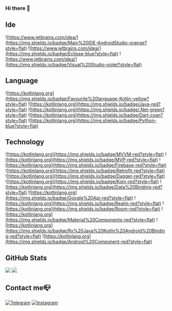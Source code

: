 ### Hi there 👋

## Ide 

![https://www.jetbrains.com/idea/](https://img.shields.io/badge/Main%20IDE-AndroidStudio-orange?style=flat)
![https://www.jetbrains.com/idea/](https://img.shields.io/badge/Eclipse-blue?style=flat)
![https://www.jetbrains.com/idea/](https://img.shields.io/badge/Visual%20Studio-violet?style=flat)

## Language

![https://kotlinlang.org](https://img.shields.io/badge/Favourite%20language-Kotlin-yellow?style=flat)
![https://kotlinlang.org](https://img.shields.io/badge/Java-red?style=flat)
![https://kotlinlang.org](https://img.shields.io/badge/.Net-green?style=flat)
![https://kotlinlang.org](https://img.shields.io/badge/Dart-cyan?style=flat)
![https://kotlinlang.org](https://img.shields.io/badge/Python-blue?style=flat)

## Technology
![https://kotlinlang.org](https://img.shields.io/badge/MVVM-red?style=flat)
![https://kotlinlang.org](https://img.shields.io/badge/MVP-red?style=flat)
![https://kotlinlang.org](https://img.shields.io/badge/Firebase-red?style=flat)
![https://kotlinlang.org](https://img.shields.io/badge/Retrofit-red?style=flat)
![https://kotlinlang.org](https://img.shields.io/badge/Dagger-red?style=flat)
![https://kotlinlang.org](https://img.shields.io/badge/Koin-red?style=flat)
![https://kotlinlang.org](https://img.shields.io/badge/Data%20Binding-red?style=flat)
![https://kotlinlang.org](https://img.shields.io/badge/Google%20Api-red?style=flat)
![https://kotlinlang.org](https://img.shields.io/badge/Realm-red?style=flat)
![https://kotlinlang.org](https://img.shields.io/badge/Room-red?style=flat)
![https://kotlinlang.org](https://img.shields.io/badge/Material%20Components-red?style=flat)
![https://kotlinlang.org](https://img.shields.io/badge/Rx%20Java%20Kotlin%20Android%20Binding-red?style=flat)
![https://kotlinlang.org](https://img.shields.io/badge/Android%20Component-red?style=flat)

## GitHub Stats

![](https://github-readme-stats.vercel.app/api/top-langs?username=StenleyDuFoster&show_icons=true&layout=compact)
![](https://github-readme-stats.vercel.app/api?username=StenleyDuFoster&show_icons=true)

## Contact me📪

[![Telegram](https://img.shields.io/badge/-Telegram-090909?style=for-the-badge&logo=telegram&logoColor=27A0D9)](https://t.me/VutokElektrik)
[![Instagram](https://img.shields.io/badge/-Instagram-090909?style=for-the-badge&logo=instagram&logoColor=B4068E)](https://www.instagram.com/stanley.df/)
